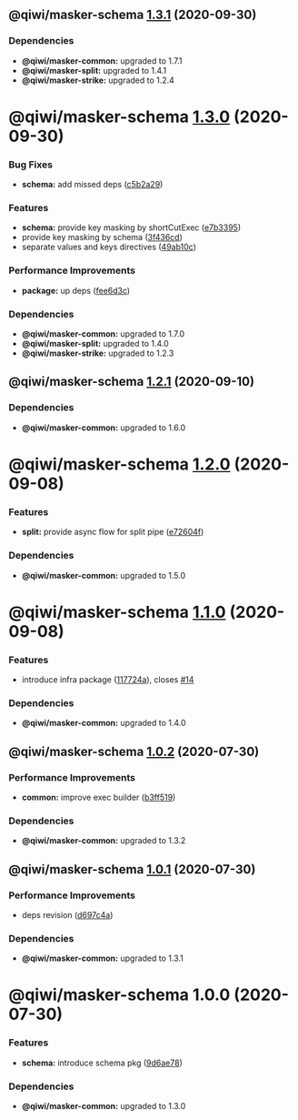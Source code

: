 ## @qiwi/masker-schema [1.3.1](https://github.com/qiwi/masker/compare/@qiwi/masker-schema@1.3.0...@qiwi/masker-schema@1.3.1) (2020-09-30)





### Dependencies

* **@qiwi/masker-common:** upgraded to 1.7.1
* **@qiwi/masker-split:** upgraded to 1.4.1
* **@qiwi/masker-strike:** upgraded to 1.2.4

# @qiwi/masker-schema [1.3.0](https://github.com/qiwi/masker/compare/@qiwi/masker-schema@1.2.1...@qiwi/masker-schema@1.3.0) (2020-09-30)


### Bug Fixes

* **schema:** add missed deps ([c5b2a29](https://github.com/qiwi/masker/commit/c5b2a29b0d547f963bd490c9546d053f39bf8aac))


### Features

* **schema:** provide key masking by shortCutExec ([e7b3395](https://github.com/qiwi/masker/commit/e7b33957d78723e0f8a9a93561ca698ffed91a00))
* provide key masking by schema ([3f436cd](https://github.com/qiwi/masker/commit/3f436cdcdca2d0c34bc8f4062196a71a88bab58c))
* separate values and keys directives ([49ab10c](https://github.com/qiwi/masker/commit/49ab10c5285c90d838c1a021070569df476dcc34))


### Performance Improvements

* **package:** up deps ([fee6d3c](https://github.com/qiwi/masker/commit/fee6d3c517f58e603dd38dec686fcc647fef3c6a))





### Dependencies

* **@qiwi/masker-common:** upgraded to 1.7.0
* **@qiwi/masker-split:** upgraded to 1.4.0
* **@qiwi/masker-strike:** upgraded to 1.2.3

## @qiwi/masker-schema [1.2.1](https://github.com/qiwi/masker/compare/@qiwi/masker-schema@1.2.0...@qiwi/masker-schema@1.2.1) (2020-09-10)





### Dependencies

* **@qiwi/masker-common:** upgraded to 1.6.0

# @qiwi/masker-schema [1.2.0](https://github.com/qiwi/masker/compare/@qiwi/masker-schema@1.1.0...@qiwi/masker-schema@1.2.0) (2020-09-08)


### Features

* **split:** provide async flow for split pipe ([e72604f](https://github.com/qiwi/masker/commit/e72604f31483deb154fab13fa9859451aff2e2f1))





### Dependencies

* **@qiwi/masker-common:** upgraded to 1.5.0

# @qiwi/masker-schema [1.1.0](https://github.com/qiwi/masker/compare/@qiwi/masker-schema@1.0.2...@qiwi/masker-schema@1.1.0) (2020-09-08)


### Features

* introduce infra package ([117724a](https://github.com/qiwi/masker/commit/117724a6993f97f4e3eb804bc9f8c438eb66a5d7)), closes [#14](https://github.com/qiwi/masker/issues/14)





### Dependencies

* **@qiwi/masker-common:** upgraded to 1.4.0

## @qiwi/masker-schema [1.0.2](https://github.com/qiwi/masker/compare/@qiwi/masker-schema@1.0.1...@qiwi/masker-schema@1.0.2) (2020-07-30)


### Performance Improvements

* **common:** improve exec builder ([b3ff519](https://github.com/qiwi/masker/commit/b3ff5194675e5517171801fca893a9d839dd6bce))





### Dependencies

* **@qiwi/masker-common:** upgraded to 1.3.2

## @qiwi/masker-schema [1.0.1](https://github.com/qiwi/masker/compare/@qiwi/masker-schema@1.0.0...@qiwi/masker-schema@1.0.1) (2020-07-30)


### Performance Improvements

* deps revision ([d697c4a](https://github.com/qiwi/masker/commit/d697c4a2b43fe5f0df6c4a600f76b977e09d750f))





### Dependencies

* **@qiwi/masker-common:** upgraded to 1.3.1

# @qiwi/masker-schema 1.0.0 (2020-07-30)


### Features

* **schema:** introduce schema pkg ([9d6ae78](https://github.com/qiwi/masker/commit/9d6ae788f7656f58f1debae20a44e36c59545092))





### Dependencies

* **@qiwi/masker-common:** upgraded to 1.3.0
